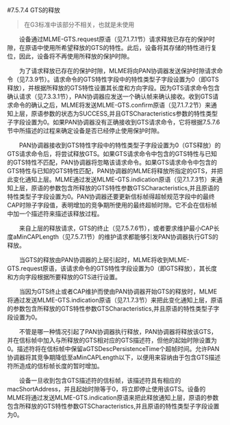 #7.5.7.4 GTS的释放
>在G3标准中该部分不相关，也就是未使用

　　设备通过MLME-GTS.request原语（见7.1.7.1节）请求释放已存在的保护时隙，在原语中使用所希望释放的GTS的特性。此后，设备将其存储的特性进行复位，因此，设备将不再使用所释放的保护时隙。

　　为了请求释放已存在的保护时隙，MLME将向PAN协调器发送保护时隙请求命令（见7.3.9节）。请求命令的GTS特性字段中的特性类型子字段设置为0（即GTS释放），并根据所释放的GTS特性设置其长度和方向字段。因为GTS请求命令包含确认请求（见7.3.3.1节），PAN协调器应发送一个确认帧来确认接收。收到GTS请求命令的确认之后，MLME将发送MLME-GTS.confirm原语（见7.1.7.2节）来通知上层，原语参数的状态为SUCCESS,并且GTSCharacteristics参数的特性类型子字段设置为0。如果PAN协调器没有正确接收到GTS请求命令，它将根据7.5.7.6节中所描述的过程来确定设备是否已经停止使用保护时隙。

　　PAN协调器接收到GTS特性字段中的特性类型子字段设置为0（GTS释放）的GTS请求命令后，将尝试释放GTS。如果GTS请求命令中包含的GTS特性与已知的GTS特性不匹配，PAN协调器将忽略该请求命令。如果GTS请求命令中包含的GTS特性与已知的GTS特性匹配，PAN协调器的MLME将释放所指定的GTS，并把此变化通知上层。MLME通过发送MLME-GTS.indication原语（见7.1.7.3节）来通知上层，原语的参数包含所释放的GTS特性参数GTSCharacteristics,并且原语的特性类型子字段设置为0。PAN协调器还要更新信标帧得超帧规范字段中的最终CAP时隙子字段值，表明增加的竞争期所使用的最终超帧时隙。它不会在信标帧中加一个描述符来描述该释放过程。

　　来自上层的释放请求，GTS的终止（见7.5.7.6节），或者要求维护最小CAP长度aMinCAPLength（见7.5.7.1节）的维护请求都能够引发PAN协调器执行GTS的释放。

　　当GTS的释放由PAN协调器的上层引起时，MLME将收到MLME-GTS.request原语，该请求命令的GTS特性字段设置为0（即GTS释放），其长度和方向字段根据所要释放的GTS进行设置。

　　当因为GTS终止或者CAP维护而使由PAN协调器开始GTS的释放时，MLME将通过发送MLME-GTS.indication原语（见7.1.7.3节）来把此变化通知上层，原语的参数包含所释放的GTS特性参数GTSCharacteristics,并且原语的特性类型子字段设置为0。

　　不管是哪一种情况引起了PAN协调器执行释放，PAN协调器将释放该GTS，并在信标帧中加入与所释放的GTS相对应的GTS描述符，但他的起始时隙设置为0。描述符将在信标帧中保留aGTSDescPersistenceTime个超帧时间。允许PAN协调器将其竞争期降低至aMinCAPLength以下，以便用来容纳由于包含GTS描述符所造成的信标帧长度的暂时增加。

　　设备一旦收到包含GTS描述符的信标帧，该描述符具有相应的macShortAddress，并且起始时隙等于0，将立即停止使用该GTS。设备的MLME将通过发送MLME-GTS.indication原语来把此释放通知上层，原语的参数包含所释放的GTS特性参数GTSCharacteristics,并且原语的特性类型子字段设置为0。
